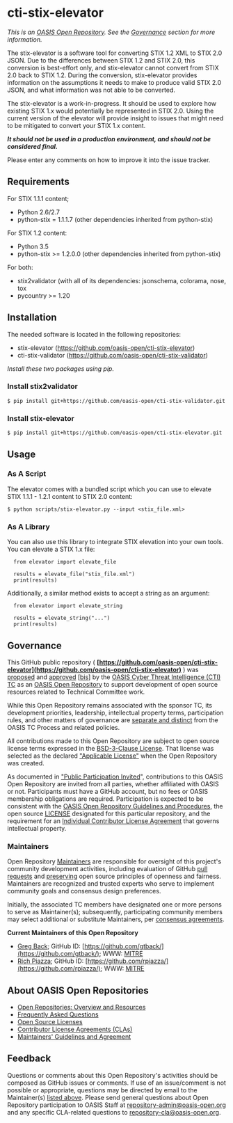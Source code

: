 # cti-stix-elevator

*This is an [OASIS Open Repository](https://www.oasis-open.org/resources/open-repositories/). See the [Governance](#governance) section for more information.*

The stix-elevator is a software tool for converting STIX 1.2 XML to STIX 2.0 JSON. Due to the differences between STIX 1.2 and STIX 2.0, this conversion is best-effort only, and stix-elevator cannot convert from STIX 2.0 back to STIX 1.2. During the conversion, stix-elevator provides information on the assumptions it needs to make to produce valid STIX 2.0 JSON, and what information was not able to be converted.

The stix-elevator is a work-in-progress.  It should be used to explore how existing STIX 1.x would potentially be represented in STIX 2.0.  Using the current version of the elevator will provide insight to issues that might need to be mitigated to convert your STIX 1.x content.

**_It should not be used in a production environment, and should not be considered final._**

Please enter any comments on how to improve it into the issue tracker.

## Requirements

For STIX 1.1.1 content;

* Python 2.6/2.7
* python-stix = 1.1.1.7 (other dependencies inherited from python-stix)
 
For STIX 1.2 content:

* Python 3.5
* python-stix >= 1.2.0.0 (other dependencies inherited from python-stix)

For both:

* stix2validator (with all of its dependencies:  jsonschema, colorama, nose, tox
* pycountry >= 1.20


## Installation

The needed software is located in the following repositories:

* stix-elevator (https://github.com/oasis-open/cti-stix-elevator)
* cti-stix-validator (https://github.com/oasis-open/cti-stix-validator)

_Install these two packages using pip._

### Install stix2validator

```
$ pip install git+https://github.com/oasis-open/cti-stix-validator.git
```

### Install stix-elevator

```
$ pip install git+https://github.com/oasis-open/cti-stix-elevator.git
```

## Usage


### As A Script

The elevator comes with a bundled script which you can use to elevate STIX 1.1.1 - 1.2.1 content to STIX 2.0 content:

```
$ python scripts/stix-elevator.py --input <stix_file.xml>
```

### As A Library

You can also use this library to integrate STIX elevation into your own tools. You can elevate a STIX 1.x file:

```
  from elevator import elevate_file

  results = elevate_file("stix_file.xml")
  print(results)
```
Additionally, a similar method exists to accept a string as an argument:

```
  from elevator import elevate_string

  results = elevate_string("...")
  print(results)
```

## Governance

This GitHub public repository ( **[https://github.com/oasis-open/cti-stix-elevator](https://github.com/oasis-open/cti-stix-elevator)** ) was [proposed](https://lists.oasis-open.org/archives/cti/201610/msg00106.html) and [approved](https://lists.oasis-open.org/archives/cti/201610/msg00126.html) [[bis](https://issues.oasis-open.org/browse/TCADMIN-2477)] by the [OASIS Cyber Threat Intelligence (CTI) TC](https://www.oasis-open.org/committees/cti/) as an [OASIS Open Repository](https://www.oasis-open.org/resources/open-repositories/) to support development of open source resources related to Technical Committee work.

While this Open Repository remains associated with the sponsor TC, its development priorities, leadership, intellectual property terms, participation rules, and other matters of governance are [separate and distinct](https://github.com/oasis-open/cti-stix-elevator/blob/master/CONTRIBUTING.md#governance-distinct-from-oasis-tc-process) from the OASIS TC Process and related policies.

All contributions made to this Open Repository are subject to open source license terms expressed in the [BSD-3-Clause License](https://www.oasis-open.org/sites/www.oasis-open.org/files/BSD-3-Clause.txt). That license was selected as the declared ["Applicable License"](https://www.oasis-open.org/resources/open-repositories/licenses) when the Open Repository was created.

As documented in ["Public Participation Invited](https://github.com/oasis-open/cti-stix-elevator/blob/master/CONTRIBUTING.md#public-participation-invited)", contributions to this OASIS Open Repository are invited from all parties, whether affiliated with OASIS or not. Participants must have a GitHub account, but no fees or OASIS membership obligations are required. Participation is expected to be consistent with the [OASIS Open Repository Guidelines and Procedures](https://www.oasis-open.org/policies-guidelines/open-repositories), the open source [LICENSE](https://github.com/oasis-open/cti-stix-elevator/blob/master/LICENSE) designated for this particular repository, and the requirement for an [Individual Contributor License Agreement](https://www.oasis-open.org/resources/open-repositories/cla/individual-cla) that governs intellectual property.

### <a id="maintainers">Maintainers</a>

Open Repository [Maintainers](https://www.oasis-open.org/resources/open-repositories/maintainers-guide) are responsible for oversight of this project's community development activities, including evaluation of GitHub [pull requests](https://github.com/oasis-open/cti-stix-elevator/blob/master/CONTRIBUTING.md#fork-and-pull-collaboration-model) and [preserving](https://www.oasis-open.org/policies-guidelines/open-repositories#repositoryManagement) open source principles of openness and fairness. Maintainers are recognized and trusted experts who serve to implement community goals and consensus design preferences.

Initially, the associated TC members have designated one or more persons to serve as Maintainer(s); subsequently, participating community members may select additional or substitute Maintainers, per [consensus agreements](https://www.oasis-open.org/resources/open-repositories/maintainers-guide#additionalMaintainers).

**<a id="currentMaintainers">Current Maintainers of this Open Repository</a>**

*   [Greg Back](mailto:gback@mitre.org); GitHub ID: [https://github.com/gtback/](https://github.com/gtback/); WWW: [MITRE](https://www.mitre.org/)
*   [Rich Piazza](mailto:rpiazza@mitre.org); GitHub ID: [https://github.com/rpiazza/](https://github.com/rpiazza/); WWW: [MITRE](https://www.mitre.org/)

## <a id="aboutOpenRepos">About OASIS Open Repositories</a>

*   [Open Repositories: Overview and Resources](https://www.oasis-open.org/resources/open-repositories/)
*   [Frequently Asked Questions](https://www.oasis-open.org/resources/open-repositories/faq)
*   [Open Source Licenses](https://www.oasis-open.org/resources/open-repositories/licenses)
*   [Contributor License Agreements (CLAs)](https://www.oasis-open.org/resources/open-repositories/cla)
*   [Maintainers' Guidelines and Agreement](https://www.oasis-open.org/resources/open-repositories/maintainers-guide)

## <a id="feedback">Feedback</a>

Questions or comments about this Open Repository's activities should be composed as GitHub issues or comments. If use of an issue/comment is not possible or appropriate, questions may be directed by email to the Maintainer(s) [listed above](#currentMaintainers). Please send general questions about Open Repository participation to OASIS Staff at [repository-admin@oasis-open.org](mailto:repository-admin@oasis-open.org) and any specific CLA-related questions to [repository-cla@oasis-open.org](mailto:repository-cla@oasis-open.org).
